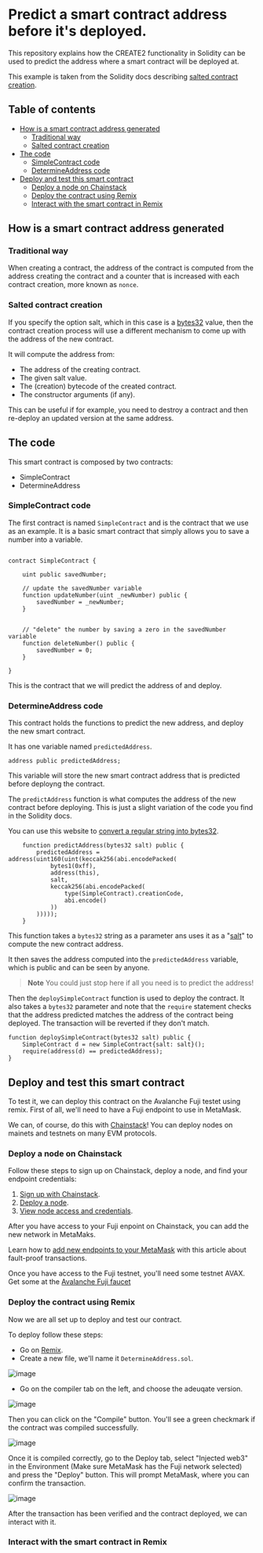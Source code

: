 # Predict a smart contract address before it's deployed.

This repository explains how the CREATE2 functionality in Solidity can be used to predict the address where a smart contract will be deployed at.

This example is taken from the Solidity docs describing [salted contract creation](https://docs.soliditylang.org/en/latest/control-structures.html#salted-contract-creations-create2).

## Table of contents

  - [How is a smart contract address generated](#how-is-a-smart-contract-address-generated)
    - [Traditional way](#traditional-way)
    - [Salted contract creation](#salted-contract-creation)
  - [The code](#the-code)
    - [SimpleContract code](#simplecontract-code)
    - [DetermineAddress code](#determineaddress-code)
  - [Deploy and test this smart contract](#deploy-and-test-this-smart-contract)
    - [Deploy a node on Chainstack](#deploy-a-node-on-chainstack)
    - [Deploy the contract using Remix](#deploy-the-contract-using-remix)
    - [Interact with the smart contract in Remix](#interact-with-the-smart-contract-in-remix)

## How is a smart contract address generated

### Traditional way 

When creating a contract, the address of the contract is computed from the address creating the contract and a counter that is increased with each contract creation, more known as ```nonce```.

### Salted contract creation

If you specify the option salt, which in this case is a [bytes32](https://jeancvllr.medium.com/solidity-tutorial-all-about-bytes-9d88fdb22676#:~:text=The%20fixed%20length%20bytes32%20can,not%20support%20variable%20length%20type.) value, then the contract creation process will use a different mechanism to come up with the address of the new contract.

It will compute the address from:

- The address of the creating contract.
- The given salt value.
- The (creation) bytecode of the created contract.
- The constructor arguments (if any).

This can be useful if for example, you need to destroy a contract and then re-deploy an updated version at the same address.

## The code

This smart contract is composed by two contracts:

- SimpleContract
- DetermineAddress

### SimpleContract code

The first contract is named ```SimpleContract``` and is the contract that we use as an example. It is a basic smart contract that simply allows you to save a number into a variable.

```sol

contract SimpleContract {

    uint public savedNumber;

    // update the savedNumber variable
    function updateNumber(uint _newNumber) public {
        savedNumber = _newNumber;
    }


    // "delete" the number by saving a zero in the savedNumber variable
    function deleteNumber() public {
        savedNumber = 0;
    }

}
```

This is the contract that we will predict the address of and deploy. 

### DetermineAddress code

This contract holds the functions to predict the new address, and deploy the new smart contract.

It has one variable named ```predictedAddress```.

```sol
address public predictedAddress;
```

This variable will store the new smart contract address that is predicted before deployng the contract. 

The ```predictAddress``` function is what computes the address of the new contract before deploying. This is just a slight variation of the code you find in the Solidity docs. 

You can use this website to [convert a regular string into bytes32](https://web3-type-converter.onbrn.com/). 

```sol
    function predictAddress(bytes32 salt) public {
        predictedAddress = address(uint160(uint(keccak256(abi.encodePacked(
            bytes1(0xff),
            address(this),
            salt,
            keccak256(abi.encodePacked(
                type(SimpleContract).creationCode,
                abi.encode()
            ))
        )))));
    }
```

This function takes a ```bytes32``` string as a parameter ans uses it as a "[salt](https://en.wikipedia.org/wiki/Salt_(cryptography))" to compute the new contract address. 

It then saves the address computed into the ```predictedAddress``` variable, which is public and can be seen by anyone. 

>**Note** You could just stop here if all you need is to predict the address!

Then the ```deploySimpleContract``` function is used to deploy the contract. It also takes a ```bytes32``` parameter and note that the ```require``` statement checks that the address predicted matches the address of the contract being deployed. The transaction will be reverted if they don't match. 

```sol
function deploySimpleContract(bytes32 salt) public {     
    SimpleContract d = new SimpleContract{salt: salt}();
    require(address(d) == predictedAddress);        
}
```

## Deploy and test this smart contract

To test it, we can deploy this contract on the Avalanche Fuji testet using remix. First of all, we'll need to have a Fuji endpoint to use in MetaMask. 

We can, of course, do this with [Chainstack](https://chainstack.com/)! You can deploy nodes on mainets and testnets on many EVM protocols.

### Deploy a node on Chainstack 

Follow these steps to sign up on Chainstack, deploy a node, and find your endpoint credentials:

1. [Sign up with Chainstack](https://console.chainstack.com/user/account/create).
1. [Deploy a node](https://docs.chainstack.com/platform/join-a-public-network).
1. [View node access and credentials](https://docs.chainstack.com/platform/view-node-access-and-credentials).

After you have access to your Fuji enpoint on Chainstack, you can add the new network in MetaMaks. 

Learn how to [add new endpoints to your MetaMask](https://chainstack.com/reliable-transactions-with-chainstack/) with this article about fault-proof transactions. 

Once you have access to the Fuji testnet, you'll need some testnet AVAX. Get some at the [Avalanche Fuji faucet](https://faucet.avax.network/)

### Deploy the contract using Remix

Now we are all set up to deploy and test our contract. 

To deploy follow these steps:

- Go on [Remix](https://remix.ethereum.org/).
- Create a new file, we'll name it ```DetermineAddress.sol```.

![image](https://user-images.githubusercontent.com/99700157/179084961-71b92eee-9a35-4c1e-aeb7-19bde99e8a2d.png)

- Go on the compiler tab on the left, and choose the adeuqate version. 

![image](https://user-images.githubusercontent.com/99700157/179293940-14a394e3-b0a0-41bb-821f-ac94031a6fcc.png)

Then you can click on the "Compile" button. You'll see a green checkmark if the contract was compiled successfully.

![image](https://user-images.githubusercontent.com/99700157/179294334-6d0b36a1-946c-443a-80e4-d54b0f15c6f8.png)

Once it is compiled correctly, go to the Deploy tab, select "Injected web3" in the Environment (Make sure MetaMask has the Fuji network selected) and press the "Deploy" button. This will prompt MetaMask, where you can confirm the transaction. 

![image](https://user-images.githubusercontent.com/99700157/179296144-5baf6c0d-5e60-47e9-ac9f-3f6edb24010f.png)

After the transaction has been verified and the contract deployed, we can interact with it.

### Interact with the smart contract in Remix
